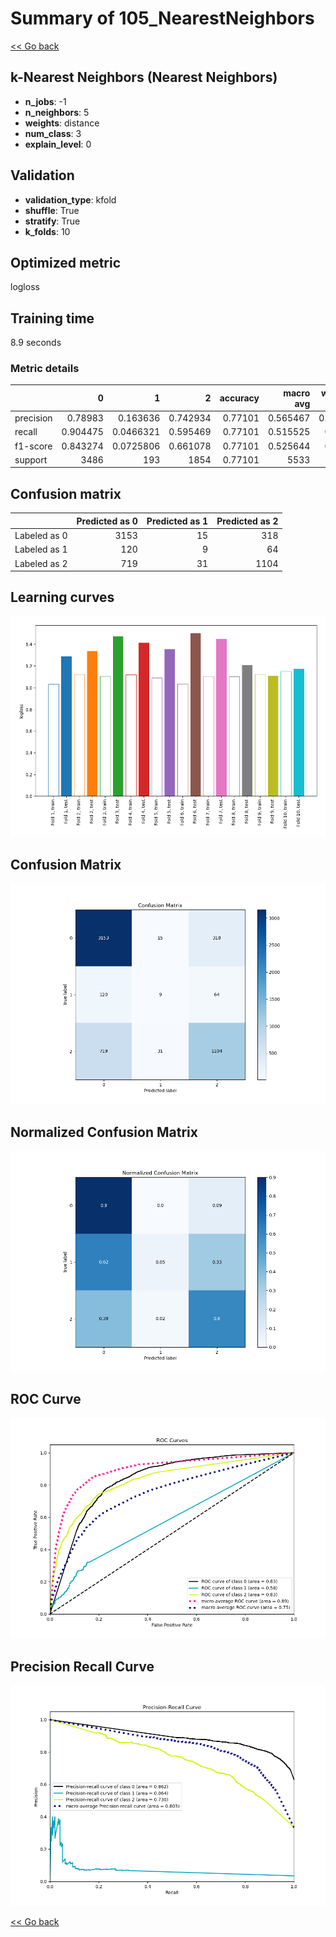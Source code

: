 # Summary of 105_NearestNeighbors

[<< Go back](../README.md)


## k-Nearest Neighbors (Nearest Neighbors)
- **n_jobs**: -1
- **n_neighbors**: 5
- **weights**: distance
- **num_class**: 3
- **explain_level**: 0

## Validation
 - **validation_type**: kfold
 - **shuffle**: True
 - **stratify**: True
 - **k_folds**: 10

## Optimized metric
logloss

## Training time

8.9 seconds

### Metric details
|           |           0 |           1 |           2 |   accuracy |   macro avg |   weighted avg |   logloss |
|:----------|------------:|------------:|------------:|-----------:|------------:|---------------:|----------:|
| precision |    0.78983  |   0.163636  |    0.742934 |    0.77101 |    0.565467 |       0.752273 |   1.33028 |
| recall    |    0.904475 |   0.0466321 |    0.595469 |    0.77101 |    0.515525 |       0.77101  |   1.33028 |
| f1-score  |    0.843274 |   0.0725806 |    0.661078 |    0.77101 |    0.525644 |       0.75534  |   1.33028 |
| support   | 3486        | 193         | 1854        |    0.77101 | 5533        |    5533        |   1.33028 |


## Confusion matrix
|              |   Predicted as 0 |   Predicted as 1 |   Predicted as 2 |
|:-------------|-----------------:|-----------------:|-----------------:|
| Labeled as 0 |             3153 |               15 |              318 |
| Labeled as 1 |              120 |                9 |               64 |
| Labeled as 2 |              719 |               31 |             1104 |

## Learning curves
![Learning curves](learning_curves.png)
## Confusion Matrix

![Confusion Matrix](confusion_matrix.png)


## Normalized Confusion Matrix

![Normalized Confusion Matrix](confusion_matrix_normalized.png)


## ROC Curve

![ROC Curve](roc_curve.png)


## Precision Recall Curve

![Precision Recall Curve](precision_recall_curve.png)



[<< Go back](../README.md)

